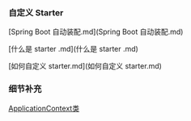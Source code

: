 





### 自定义 Starter

 [Spring Boot 自动装配.md](Spring Boot 自动装配.md) 

 [什么是 starter .md](什么是 starter .md) 

 [如何自定义 starter.md](如何自定义 starter.md) 





### 细节补充

[ApplicationContext类]()

